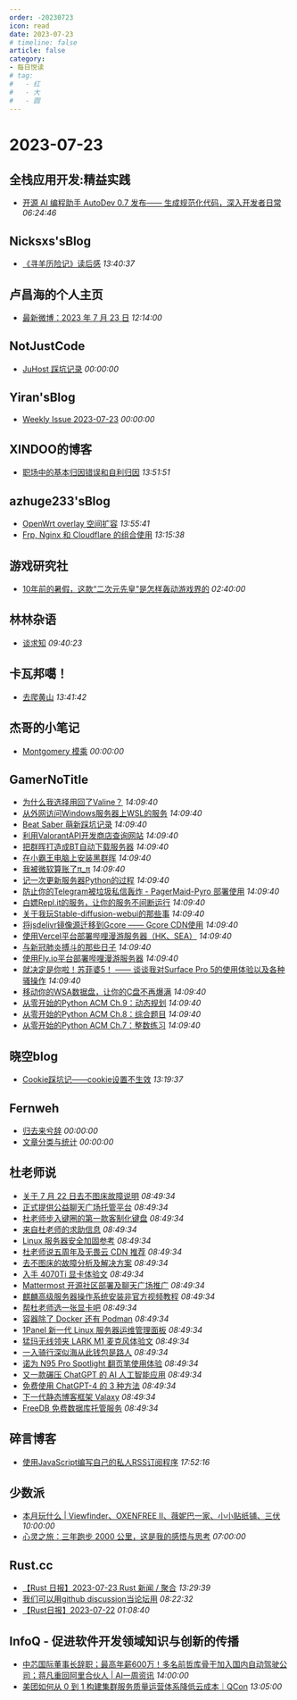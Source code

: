 ```yaml
---
order: -20230723
icon: read
date: 2023-07-23
# timeline: false
article: false
category:
- 每日悦读
# tag:
#   - 红
#   - 大
#   - 圆
---
```


# 2023-07-23 
## 全栈应用开发:精益实践<span></span>
* [开源 AI 编程助手 AutoDev 0.7 发布—— 生成规范化代码，深入开发者日常](http://www.phodal.com/blog/autodev-spec-driven-aigc/) *06:24:46* 
## Nicksxs'sBlog<span></span>
* [《寻羊历险记》读后感](https://nicksxs.me/2023/07/23/%E3%80%8A%E5%AF%BB%E7%BE%8A%E5%8E%86%E9%99%A9%E8%AE%B0%E3%80%8B%E8%AF%BB%E5%90%8E%E6%84%9F/) *13:40:37* 
## 卢昌海的个人主页<span></span>
* [最新微博：2023 年 7 月 23 日](https://www.changhai.org/articles/miscellaneous/blog/202307.php#latest) *12:14:00* 
## NotJustCode<span></span>
* [JuHost 踩坑记录](https://mebtte.com/pitfall_of_juhost) *00:00:00* 
## Yiran'sBlog<span></span>
* [Weekly Issue 2023-07-23](https://zdyxry.github.io/2023/07/23/Weekly-Issue-2023-07-23/) *00:00:00* 
## XINDOO的博客<span></span>
* [职场中的基本归因错误和自利归因](https://zxs.io/article/1930) *13:51:51* 
## azhuge233'sBlog<span></span>
* [OpenWrt overlay 空间扩容](https://azhuge233.com/openwrt-overlay-%e7%a9%ba%e9%97%b4%e6%89%a9%e5%ae%b9/) *13:55:41* 
* [Frp, Nginx 和 Cloudflare 的组合使用](https://azhuge233.com/frp-nginx-%e5%92%8c-cloudflare-%e7%9a%84%e7%bb%84%e5%90%88%e4%bd%bf%e7%94%a8/) *13:15:38* 
## 游戏研究社<span></span>
* [10年前的暑假，这款“二次元先皇”是怎样轰动游戏界的](https://www.yystv.cn/p/10996) *02:40:00* 
## 林林杂语<span></span>
* [谈求知](https://www.xiaozonglin.cn/archives/About-seeking-knowledge/) *09:40:23* 
## 卡瓦邦噶！<span></span>
* [去爬黄山](https://www.kawabangga.com/posts/5246) *13:41:42* 
## 杰哥的小笔记<span></span>
* [Montgomery 模乘](https://jia.je/crypto/2023/07/23/montgomery-mul-mod/) *00:00:00* 
## GamerNoTitle<span></span>
* [为什么我选择用回了Valine？](https://bili33.top/posts/Why-I-return-to-Valine/) *14:09:40* 
* [从外网访问Windows服务器上WSL的服务](https://bili33.top/posts/Access-WSL-through-Windows/) *14:09:40* 
* [Beat Saber 萌新踩坑记录](https://bili33.top/posts/BeatSaber-Noob/) *14:09:40* 
* [利用ValorantAPI开发商店查询网站](https://bili33.top/posts/Valorant-Shop-with-API/) *14:09:40* 
* [把群晖打造成BT自动下载服务器](https://bili33.top/posts/Make-Synology-NAS-to-BT-Downloader/) *14:09:40* 
* [在小霸王电脑上安装黑群晖](https://bili33.top/posts/Install-black-synology-NAS-on-previous-PC/) *14:09:40* 
* [我被微软算账了π_π](https://bili33.top/posts/My-Office365-is-Down/) *14:09:40* 
* [记一次更新服务器Python的过程](https://bili33.top/posts/Update-Python-on-my-server/) *14:09:40* 
* [防止你的Telegram被垃圾私信轰炸 - PagerMaid-Pyro 部署使用](https://bili33.top/posts/Use-telegram-with-pagermaid/) *14:09:40* 
* [白嫖Repl.it的服务，让你的服务不间断运行](https://bili33.top/posts/Full-use-of-replit/) *14:09:40* 
* [关于我玩Stable-diffusion-webui的那些事](https://bili33.top/posts/Stable-diffusion-webui-discovery/) *14:09:40* 
* [将jsdelivr镜像源迁移到Gcore —— Gcore CDN使用](https://bili33.top/posts/Migrate-jsdelivr-mirror-to-Gcore/) *14:09:40* 
* [使用Vercel平台部署哔哩漫游服务器（HK、SEA）](https://bili33.top/posts/Deploy-biliroaming-typescript-server-with-vercel/) *14:09:40* 
* [与新冠肺炎搏斗的那些日子](https://bili33.top/posts/Fight-against-COVID19/) *14:09:40* 
* [使用Fly.io平台部署哔哩漫游服务器](https://bili33.top/posts/Deploy-biliroaming-go-server-with-flyio/) *14:09:40* 
* [就决定是你啦！苏菲婆5！ —— 谈谈我对Surface Pro 5的使用体验以及各种骚操作](https://bili33.top/posts/Enchance-my-Surface-Pro-5/) *14:09:40* 
* [移动你的WSA数据盘，让你的C盘不再爆满](https://bili33.top/posts/Move-your-wsa-data/) *14:09:40* 
* [从零开始的Python ACM Ch.9：动态规划](https://bili33.top/posts/Go-for-Python-Ch9/) *14:09:40* 
* [从零开始的Python ACM Ch.8：综合题目](https://bili33.top/posts/Go-for-Python-Ch8/) *14:09:40* 
* [从零开始的Python ACM Ch.7：整数练习](https://bili33.top/posts/Go-for-Python-Ch7/) *14:09:40* 
## 晓空blog<span></span>
* [Cookie踩坑记——cookie设置不生效](https://blog.moeworld.tech/2023/07/23/cookie%e8%b8%a9%e5%9d%91%e8%ae%b0-cookie%e8%ae%be%e7%bd%ae%e4%b8%8d%e7%94%9f%e6%95%88/) *13:19:37* 
## Fernweh<span></span>
* [归去来兮辞](https://blog.wohin.me/morning/gui-qu-lai-xi-ci/) *00:00:00* 
* [文章分类与统计](https://blog.wohin.me/post-categories/) *00:00:00* 
## 杜老师说<span></span>
* [关于 7 月 22 日去不图床故障说明](https://dusays.com/609/) *08:49:34* 
* [正式提供公益聊天广场托管平台](https://dusays.com/608/) *08:49:34* 
* [杜老师步入键圈的第一款客制化键盘](https://dusays.com/607/) *08:49:34* 
* [来自杜老师的求助信息](https://dusays.com/606/) *08:49:34* 
* [Linux 服务器安全加固参考](https://dusays.com/605/) *08:49:34* 
* [杜老师说五周年及无畏云 CDN 推荐](https://dusays.com/604/) *08:49:34* 
* [去不图床的故障分析及解决方案](https://dusays.com/603/) *08:49:34* 
* [入手 4070Ti 显卡体验文](https://dusays.com/602/) *08:49:34* 
* [Mattermost 开源社区部署及聊天广场推广](https://dusays.com/601/) *08:49:34* 
* [麒麟高级服务器操作系统安装非官方视频教程](https://dusays.com/600/) *08:49:34* 
* [帮杜老师选一张显卡吧](https://dusays.com/599/) *08:49:34* 
* [容器除了 Docker 还有 Podman](https://dusays.com/598/) *08:49:34* 
* [1Panel 新一代 Linux 服务器运维管理面板](https://dusays.com/597/) *08:49:34* 
* [猛玛无线领夹 LARK M1 麦克风体验文](https://dusays.com/596/) *08:49:34* 
* [一入骑行深似海从此钱包是路人](https://dusays.com/595/) *08:49:34* 
* [诺为 N95 Pro Spotlight 翻页笔使用体验](https://dusays.com/594/) *08:49:34* 
* [又一款碾压 ChatGPT 的 AI 人工智能应用](https://dusays.com/593/) *08:49:34* 
* [免费使用 ChatGPT-4 的 3 种方法](https://dusays.com/592/) *08:49:34* 
* [下一代静态博客框架 Valaxy](https://dusays.com/591/) *08:49:34* 
* [FreeDB 免费数据库托管服务](https://dusays.com/590/) *08:49:34* 
## 碎言博客<span></span>
* [使用JavaScript编写自己的私人RSS订阅程序](https://suiyan.cc/2023/20230723175216.html) *17:52:16* 
## 少数派<span></span>
* [本月玩什么 | Viewfinder、OXENFREE II、薇妮巴一家、小小贴纸铺、三伏](https://sspai.com/post/81410) *10:00:00* 
* [心灵之旅：三年跑步 2000 公里，这是我的感悟与思考](https://sspai.com/post/81288) *07:00:00* 
## Rust.cc<span></span>
* [【Rust 日报】2023-07-23 Rust 新闻 / 聚合](https://rustcc.cn/article?id=2a80486e-c229-4e32-bff6-bccc392f483d) *13:29:39* 
* [我们可以用github discussion当论坛用](https://rustcc.cn/article?id=df347f43-3987-4acc-b35d-80050a69ea37) *08:22:32* 
* [【Rust日报】2023-07-22](https://rustcc.cn/article?id=9b0703cc-cc36-4976-b2f2-e334218c0738) *01:08:40* 
## InfoQ - 促进软件开发领域知识与创新的传播<span></span>
* [中芯国际董事长辞职；最高年薪600万！多名前哲库骨干加入国内自动驾驶公司；蒋凡重回阿里合伙人 | AI一周资讯](https://www.infoq.cn/article/zuY78TKJyRXFlCZdqorh?utm_source=rss&utm_medium=article) *14:00:00* 
* [美团如何从 0 到 1 构建集群服务质量运营体系降低云成本｜QCon](https://www.infoq.cn/article/ZMC7apEE5OV2Y8ZpYXwX?utm_source=rss&utm_medium=article) *13:05:00* 
